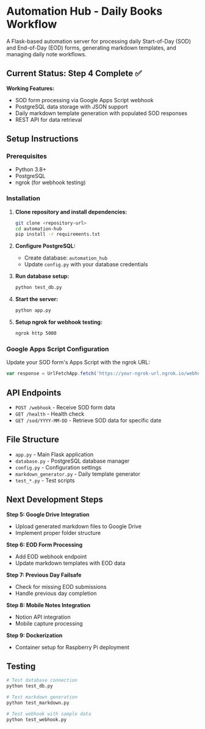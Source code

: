 # Automation Hub - Daily Books Workflow

A Flask-based automation server for processing daily Start-of-Day (SOD) and End-of-Day (EOD) forms, generating markdown templates, and managing daily note workflows.

## Current Status: Step 4 Complete ✅

**Working Features:**
- SOD form processing via Google Apps Script webhook
- PostgreSQL data storage with JSON support
- Daily markdown template generation with populated SOD responses
- REST API for data retrieval

## Setup Instructions

### Prerequisites
- Python 3.8+
- PostgreSQL 
- ngrok (for webhook testing)

### Installation

1. **Clone repository and install dependencies:**
   ```bash
   git clone <repository-url>
   cd automation-hub
   pip install -r requirements.txt
   ```

2. **Configure PostgreSQL:**
   - Create database: `automation_hub`
   - Update `config.py` with your database credentials

3. **Run database setup:**
   ```bash
   python test_db.py
   ```

4. **Start the server:**
   ```bash
   python app.py
   ```

5. **Setup ngrok for webhook testing:**
   ```bash
   ngrok http 5000
   ```

### Google Apps Script Configuration

Update your SOD form's Apps Script with the ngrok URL:
```javascript
var response = UrlFetchApp.fetch('https://your-ngrok-url.ngrok.io/webhook', options);
```

## API Endpoints

- `POST /webhook` - Receive SOD form data
- `GET /health` - Health check
- `GET /sod/YYYY-MM-DD` - Retrieve SOD data for specific date

## File Structure

- `app.py` - Main Flask application
- `database.py` - PostgreSQL database manager
- `config.py` - Configuration settings
- `markdown_generator.py` - Daily template generator
- `test_*.py` - Test scripts

## Next Development Steps

**Step 5: Google Drive Integration**
- Upload generated markdown files to Google Drive
- Implement proper folder structure

**Step 6: EOD Form Processing**
- Add EOD webhook endpoint
- Update markdown templates with EOD data

**Step 7: Previous Day Failsafe**
- Check for missing EOD submissions
- Handle previous day completion

**Step 8: Mobile Notes Integration**
- Notion API integration
- Mobile capture processing

**Step 9: Dockerization**
- Container setup for Raspberry Pi deployment

## Testing

```bash
# Test database connection
python test_db.py

# Test markdown generation
python test_markdown.py

# Test webhook with sample data
python test_webhook.py
```